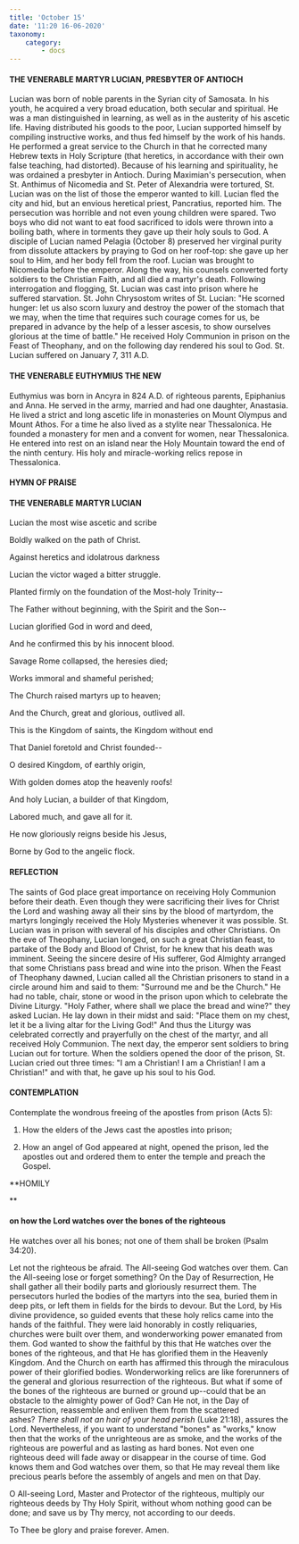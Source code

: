 ```yaml
---
title: 'October 15'
date: '11:20 16-06-2020'
taxonomy:
    category:
        - docs
---
```


#### THE VENERABLE MARTYR LUCIAN, PRESBYTER OF ANTIOCH

Lucian was born of noble parents in the Syrian city of Samosata. In his youth, he acquired a very broad education, both secular and spiritual. He was a man distinguished in learning, as well as in the austerity of his ascetic life. Having distributed his goods to the poor, Lucian supported himself by compiling instructive works, and thus fed himself by the work of his hands. He performed a great service to the Church in that he corrected many Hebrew texts in Holy Scripture (that heretics, in accordance with their own false teaching, had distorted). Because of his learning and spirituality, he was ordained a presbyter in Antioch. During Maximian's persecution, when St. Anthimus of Nicomedia and St. Peter of Alexandria were tortured, St. Lucian was on the list of those the emperor wanted to kill. Lucian fled the city and hid, but an envious heretical priest, Pancratius, reported him. The persecution was horrible and not even young children were spared. Two boys who did not want to eat food sacrificed to idols were thrown into a boiling bath, where in torments they gave up their holy souls to God. A disciple of Lucian named Pelagia (October 8) preserved her virginal purity from dissolute attackers by praying to God on her roof-top: she gave up her soul to Him, and her body fell from the roof. Lucian was brought to Nicomedia before the emperor. Along the way, his counsels converted forty soldiers to the Christian Faith, and all died a martyr's death. Following interrogation and flogging, St. Lucian was cast into prison where he suffered starvation. St. John Chrysostom writes of St. Lucian: "He scorned hunger: let us also scorn luxury and destroy the power of the stomach that we may, when the time that requires such courage comes for us, be prepared in advance by the help of a lesser ascesis, to show ourselves glorious at the time of battle." He received Holy Communion in prison on the Feast of Theophany, and on the following day rendered his soul to God. St. Lucian suffered on January 7, 311 A.D.

#### THE VENERABLE EUTHYMIUS THE NEW

Euthymius was born in Ancyra in 824 A.D. of righteous parents, Epiphanius and Anna. He served in the army, married and had one daughter, Anastasia. He lived a strict and long ascetic life in monasteries on Mount Olympus and Mount Athos. For a time he also lived as a stylite near Thessalonica. He founded a monastery for men and a convent for women, near Thessalonica. He entered into rest on an island near the Holy Mountain toward the end of the ninth century. His holy and miracle-working relics repose in Thessalonica.



#### HYMN OF PRAISE

#### THE VENERABLE MARTYR LUCIAN

Lucian the most wise ascetic and scribe

Boldly walked on the path of Christ.

Against heretics and idolatrous darkness

Lucian the victor waged a bitter struggle.

Planted firmly on the foundation of the Most-holy Trinity--

The Father without beginning, with the Spirit and the Son--

Lucian glorified God in word and deed,

And he confirmed this by his innocent blood.

Savage Rome collapsed, the heresies died;

Works immoral and shameful perished;

The Church raised martyrs up to heaven;

And the Church, great and glorious, outlived all.

This is the Kingdom of saints, the Kingdom without end

That Daniel foretold and Christ founded--

O desired Kingdom, of earthly origin,

With golden domes atop the heavenly roofs!

And holy Lucian, a builder of that Kingdom,

Labored much, and gave all for it.

He now gloriously reigns beside his Jesus,

Borne by God to the angelic flock.



#### REFLECTION

The saints of God place great importance on receiving Holy Communion before their death. Even though they were sacrificing their lives for Christ the Lord and washing away all their sins by the blood of martyrdom, the martyrs longingly received the Holy Mysteries whenever it was possible. St. Lucian was in prison with several of his disciples and other Christians. On the eve of Theophany, Lucian longed, on such a great Christian feast, to partake of the Body and Blood of Christ, for he knew that his death was imminent. Seeing the sincere desire of His sufferer, God Almighty arranged that some Christians pass bread and wine into the prison. When the Feast of Theophany dawned, Lucian called all the Christian prisoners to stand in a circle around him and said to them: "Surround me and be the Church." He had no table, chair, stone or wood in the prison upon which to celebrate the Divine Liturgy. "Holy Father, where shall we place the bread and wine?" they asked Lucian. He lay down in their midst and said: "Place them on my chest, let it be a living altar for the Living God!" And thus the Liturgy was celebrated correctly and prayerfully on the chest of the martyr, and all received Holy Communion. The next day, the emperor sent soldiers to bring Lucian out for torture. When the soldiers opened the door of the prison, St. Lucian cried out three times: "I am a Christian! I am a Christian! I am a Christian!" and with that, he gave up his soul to his God.


#### CONTEMPLATION


Contemplate the wondrous freeing of the apostles from prison (Acts 5):

1.  How the elders of the Jews cast the apostles into prison;

1.  How an angel of God appeared at night, opened the prison, led the apostles out and ordered them to enter the temple and preach the Gospel.


**HOMILY

**
#### on how the Lord watches over the bones of the righteous


He watches over all his bones; not one of them shall be broken (Psalm 34:20).

Let not the righteous be afraid. The All-seeing God watches over them. Can the All-seeing lose or forget something? On the Day of Resurrection, He shall gather all their bodily parts and gloriously resurrect them. The persecutors hurled the bodies of the martyrs into the sea, buried them in deep pits, or left them in fields for the birds to devour. But the Lord, by His divine providence, so guided events that these holy relics came into the hands of the faithful. They were laid honorably in costly reliquaries, churches were built over them, and wonderworking power emanated from them. God wanted to show the faithful by this that He watches over the bones of the righteous, and that He has glorified them in the Heavenly Kingdom. And the Church on earth has affirmed this through the miraculous power of their glorified bodies. Wonderworking relics are like forerunners of the general and glorious resurrection of the righteous. But what if some of the bones of the righteous are burned or ground up--could that be an obstacle to the almighty power of God? Can He not, in the Day of Resurrection, reassemble and enliven them from the scattered ashes? *There shall not an hair of your head perish* (Luke 21:18), assures the Lord. Nevertheless, if you want to understand "bones" as "works," know then that the works of the unrighteous are as smoke, and the works of the righteous are powerful and as lasting as hard bones. Not even one righteous deed will fade away or disappear in the course of time. God knows them and God watches over them, so that He may reveal them like precious pearls before the assembly of angels and men on that Day.

O All-seeing Lord, Master and Protector of the righteous, multiply our righteous deeds by Thy Holy Spirit, without whom nothing good can be done; and save us by Thy mercy, not according to our deeds. 

To Thee be glory and praise forever. Amen.
